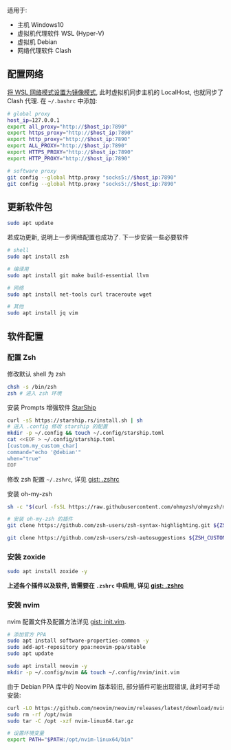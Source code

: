 适用于:
- 主机 Windows10
- 虚拟机代理软件 WSL (Hyper-V)
- 虚拟机 Debian
- 网络代理软件 Clash

## 配置网络

[将 WSL 网络模式设置为镜像模式](配置%20-%20从此开始.md), 此时虚拟机同步主机的 LocalHost, 也就同步了 Clash 代理. 在 `~/.bashrc` 中添加:

```bash
# global proxy
host_ip=127.0.0.1
export all_proxy="http://$host_ip:7890"
export https_proxy="http://$host_ip:7890"
export http_proxy="http://$host_ip:7890"
export ALL_PROXY="http://$host_ip:7890"
export HTTPS_PROXY="http://$host_ip:7890"
export HTTP_PROXY="http://$host_ip:7890"

# software proxy
git config --global http.proxy "socks5://$host_ip:7890"
git config --global http.proxy "socks5://$host_ip:7890"
```

## 更新软件包

```bash
sudo apt update
```

若成功更新, 说明上一步网络配置也成功了. 下一步安装一些必要软件

```bash
# shell
sudo apt install zsh

# 编译用
sudo apt install git make build-essential llvm

# 网络
sudo apt install net-tools curl traceroute wget

# 其他
sudo apt install jq vim
```

## 软件配置

### 配置 Zsh

修改默认 shell 为 zsh

```bash
chsh -s /bin/zsh
zsh # 进入 zsh 环境
```

安装 Prompts 增强软件 [StarShip](https://starship.rs)

```sh
curl -sS https://starship.rs/install.sh | sh
# 进入 .config 修改 starship 的配置
mkdir -p ~/.config && touch ~/.config/starship.toml
cat <<EOF > ~/.config/starship.toml
[custom.my_custom_char]
command="echo '@debian'"
when="true"
EOF
```

修改 zsh 配置 `~/.zshrc`, 详见 [gist: .zshrc](https://gist.github.com/jay-waves/a7aef5ac34215e41f6c24dc7e883e7c1)

安装 oh-my-zsh

```sh
sh -c "$(curl -fsSL https://raw.githubusercontent.com/ohmyzsh/ohmyzsh/master/tools/install.sh)"

# 安装 oh-my-zsh 的插件
git clone https://github.com/zsh-users/zsh-syntax-highlighting.git ${ZSH_CUSTOM:-~/.oh-my-zsh/custom}/plugins/zsh-syntax-highlighting

git clone https://github.com/zsh-users/zsh-autosuggestions ${ZSH_CUSTOM:-~/.oh-my-zsh/custom}/plugins/zsh-autosuggestions

```

### 安装 zoxide

```sh
sudo apt install zoxide -y
```

**上述各个插件以及软件, 皆需要在 `.zshrc` 中启用, 详见 [gist: .zshrc](https://gist.github.com/jay-waves/a7aef5ac34215e41f6c24dc7e883e7c1)**

### 安装 nvim

nvim 配置文件及配置方法详见 [gist: init.vim](https://gist.github.com/jay-waves/21aa03ae7c05d0500c470c14706d0397). 

```sh
# 添加官方 PPA
sudo apt install software-properties-common -y
sudo add-apt-repository ppa:neovim-ppa/stable
sudo apt update

sudo apt install neovim -y
mkdir -p ~/.config/nvim && touch ~/.config/nvim/init.vim
```

由于 Debian PPA 库中的 Neovim 版本较旧, 部分插件可能出现错误, 此时可手动安装:

```sh
curl -LO https://github.com/neovim/neovim/releases/latest/download/nvim-linux64.tar.gz
sudo rm -rf /opt/nvim
sudo tar -C /opt -xzf nvim-linux64.tar.gz

# 设置环境变量
export PATH="$PATH:/opt/nvim-linux64/bin"
```
